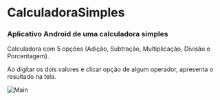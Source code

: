 # CalculadoraSimples
### Aplicativo Android  de uma calculadora simples

Calculadora com 5 opções (Adição, Subtração, Multiplicação, Divisão e Porcentagem).

Ao digitar os dois valores e clicar opção de algum operador, apresenta o resultado na tela.

![Main](https://github.com/Matheus-Silas97/Calculadora_Simples/blob/master/Screenshots/main.png)
